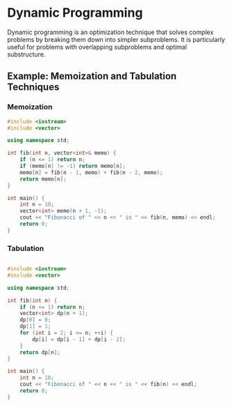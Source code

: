 # Dynamic Programming

Dynamic programming is an optimization technique that solves complex problems by breaking them down into simpler subproblems. It is particularly useful for problems with overlapping subproblems and optimal substructure.

## Example: Memoization and Tabulation Techniques

### Memoization

```cpp
#include <iostream>
#include <vector>

using namespace std;

int fib(int n, vector<int>& memo) {
    if (n <= 1) return n;
    if (memo[n] != -1) return memo[n];
    memo[n] = fib(n - 1, memo) + fib(n - 2, memo);
    return memo[n];
}

int main() {
    int n = 10;
    vector<int> memo(n + 1, -1);
    cout << "Fibonacci of " << n << " is " << fib(n, memo) << endl;
    return 0;
}
```

### Tabulation

```cpp

#include <iostream>
#include <vector>

using namespace std;

int fib(int n) {
    if (n <= 1) return n;
    vector<int> dp(n + 1);
    dp[0] = 0;
    dp[1] = 1;
    for (int i = 2; i <= n; ++i) {
        dp[i] = dp[i - 1] + dp[i - 2];
    }
    return dp[n];
}

int main() {
    int n = 10;
    cout << "Fibonacci of " << n << " is " << fib(n) << endl;
    return 0;
}

```
